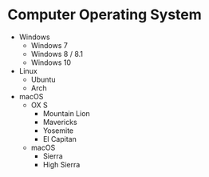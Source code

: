 # Computer Operating System

- Windows
    - Windows 7
    - Windows 8 / 8.1
    - Windows 10
- Linux
    - Ubuntu
    - Arch
- macOS
    - OX S
        - Mountain Lion	
        - Mavericks
        - Yosemite
        - El Capitan	
    - macOS
        - Sierra
        - High Sierra